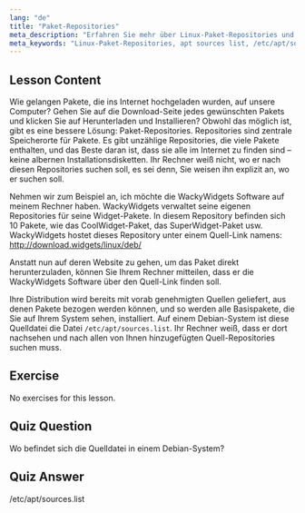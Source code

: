 ```yaml
---
lang: "de"
title: "Paket-Repositories"
meta_description: "Erfahren Sie mehr über Linux-Paket-Repositories und wie sie Software verwalten. Entdecken Sie, wie Sie Paketquellen wie /etc/apt/sources.list finden und hinzufügen, um eine einfache Installation zu ermöglichen."
meta_keywords: "Linux-Paket-Repositories, apt sources list, /etc/apt/sources.list, Linux-Pakete, Linux für Anfänger, Linux-Tutorial, Paketverwaltung"
---
```


## Lesson Content

Wie gelangen Pakete, die ins Internet hochgeladen wurden, auf unsere Computer? Gehen Sie auf die Download-Seite jedes gewünschten Pakets und klicken Sie auf Herunterladen und Installieren? Obwohl das möglich ist, gibt es eine bessere Lösung: Paket-Repositories. Repositories sind zentrale Speicherorte für Pakete. Es gibt unzählige Repositories, die viele Pakete enthalten, und das Beste daran ist, dass sie alle im Internet zu finden sind – keine albernen Installationsdisketten. Ihr Rechner weiß nicht, wo er nach diesen Repositories suchen soll, es sei denn, Sie weisen ihn explizit an, wo er suchen soll.

Nehmen wir zum Beispiel an, ich möchte die WackyWidgets Software auf meinem Rechner haben. WackyWidgets verwaltet seine eigenen Repositories für seine Widget-Pakete. In diesem Repository befinden sich 10 Pakete, wie das CoolWidget-Paket, das SuperWidget-Paket usw. WackyWidgets hostet dieses Repository unter einem Quell-Link namens: <http://download.widgets/linux/deb/>

Anstatt nun auf deren Website zu gehen, um das Paket direkt herunterzuladen, können Sie Ihrem Rechner mitteilen, dass er die WackyWidgets Software über den Quell-Link finden soll.

Ihre Distribution wird bereits mit vorab genehmigten Quellen geliefert, aus denen Pakete bezogen werden können, und so werden alle Basispakete, die Sie auf Ihrem System sehen, installiert. Auf einem Debian-System ist diese Quelldatei die Datei `/etc/apt/sources.list`. Ihr Rechner weiß, dass er dort nachsehen und nach allen von Ihnen hinzugefügten Quell-Repositories suchen muss.

## Exercise

No exercises for this lesson.

## Quiz Question

Wo befindet sich die Quelldatei in einem Debian-System?

## Quiz Answer

/etc/apt/sources.list
